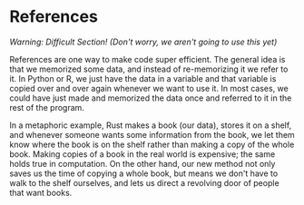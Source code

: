 # References

*Warning: Difficult Section!*
*(Don't worry, we aren't going to use this yet)*

References are one way to make code super efficient. The general idea is that we memorized some data, and instead of re-memorizing it we refer to it. In Python or R, we just have the data in a variable and that variable is copied over and over again whenever we want to use it. In most cases, we could have just made and memorized the data once and referred to it in the rest of the program.

In a metaphoric example, Rust makes a book (our data), stores it on a shelf, and whenever someone wants some information from the book, we let them know where the book is on the shelf rather than making a copy of the whole book. Making copies of a book in the real world is expensive; the same holds true in computation. On the other hand, our new method not only saves us the time of copying a whole book, but means we don't have to walk to the shelf ourselves, and lets us direct a revolving door of people that want books.

